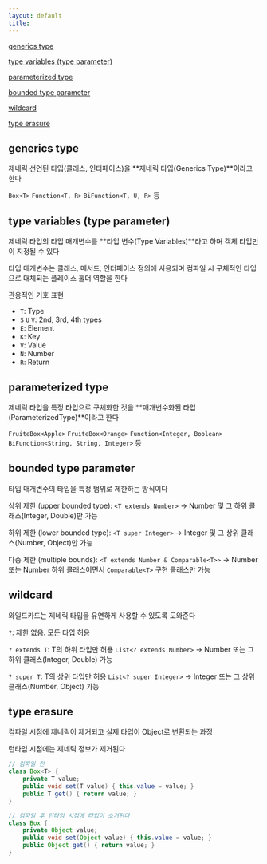 ```yaml
---
layout: default
title:
---
```


[generics type](#generics-type)

[type variables (type parameter)](#type-variables-type-parameter)

[parameterized type](#parameterized-type)

[bounded type parameter](#bounded-type-parameter)

[wildcard](#wildcard)

[type erasure](#type-erasure)


## generics type

제네릭 선언된 타입(클래스, 인터페이스)을 **제네릭 타입(Generics Type)**이라고 한다

`Box<T>` `Function<T, R>` `BiFunction<T, U, R>` 등


## type variables (type parameter)

제네릭 타입의 타입 매개변수를 **타입 변수(Type Variables)**라고 하며 객체 타입만이 지정될 수 있다

타입 매개변수는 클래스, 메서드, 인터페이스 정의에 사용되며 컴파일 시 구체적인 타입으로 대체되는 플레이스 홀더 역할을 한다

관용적인 기호 표현
- `T`: Type
- `S` `U` `V`: 2nd, 3rd, 4th types
- `E`: Element
- `K`: Key
- `V`: Value
- `N`: Number
- `R`: Return


## parameterized type

제네릭 타입을 특정 타입으로 구체화한 것을 **매개변수화된 타입(ParameterizedType)**이라고 한다

`FruiteBox<Apple>` `FruiteBox<Orange>` `Function<Integer, Boolean>` `BiFunction<String, String, Integer>` 등


## bounded type parameter

타입 매개변수의 타입을 특정 범위로 제한하는 방식이다

상위 제한 (upper bounded type): `<T extends Number>` -> Number 및 그 하위 클래스(Integer, Double)만 가능

하위 제한 (lower bounded type): `<T super Integer>` -> Integer 및 그 상위 클래스(Number, Object)만 가능

다중 제한 (multiple bounds): `<T extends Number & Comparable<T>>` -> Number 또는 Number 하위 클래스이면서 `Comparable<T>` 구현 클래스만 가능


## wildcard

와일드카드는 제네릭 타입을 유연하게 사용할 수 있도록 도와준다

`?`: 제한 없음. 모든 타입 허용 

`? extends T`: T의 하위 타입만 허용 `List<? extends Number>` -> Number 또는 그 하위 클래스(Integer, Double) 가능

`? super T`: T의 상위 타입만 허용 `List<? super Integer>` -> Integer 또는 그 상위 클래스(Number, Object) 가능


## type erasure

컴파일 시점에 제네릭이 제거되고 실제 타입이 Object로 변환되는 과정

런타임 시점에는 제네릭 정보가 제거된다

```java
// 컴파일 전
class Box<T> { 
    private T value;
    public void set(T value) { this.value = value; }
    public T get() { return value; }
}

// 컴파일 후 런타임 시점에 타입이 소거된다
class Box {
    private Object value;
    public void set(Object value) { this.value = value; }
    public Object get() { return value; }
}

```

